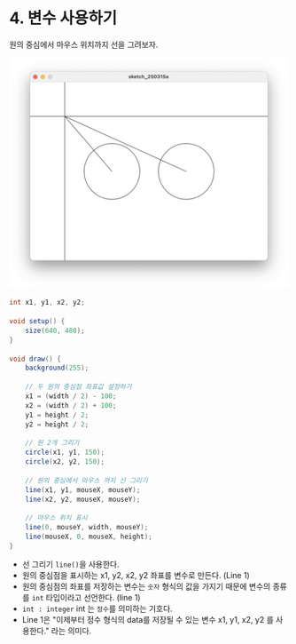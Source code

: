 # 4. 변수 사용하기

원의 중심에서 마우스 위치까지 선을 그려보자.

![실행한 모습](../img/processing-005.png)


```java title="proc-004.pde" linenums="1" hl_lines="10-22"
int x1, y1, x2, y2;

void setup() {
    size(640, 480);
}
​
void draw() {
    background(255);

    // 두 원의 중심점 좌표값 설정하기
    x1 = (width / 2) - 100;
    x2 = (width / 2) + 100;
    y1 = height / 2;
    y2 = height / 2;

    // 원 2개 그리기
    circle(x1, y1, 150);
    circle(x2, y2, 150);

    // 원의 중심에서 마우스 까지 선 그리기
    line(x1, y1, mouseX, mouseY);
    line(x2, y2, mouseX, mouseY);

    // 마우스 위치 표시
    line(0, mouseY, width, mouseY);
    line(mouseX, 0, mouseX, height);
}

```

- 선 그리기 `line()`을 사용한다.
- 원의 중심점을 표시하는 x1, y2, x2, y2 좌표를 변수로 만든다. (Line 1)
- 원의 중심점의 좌표를 저장하는 변수는 `숫자` 형식의 값을 가지기 때문에 변수의 종류를 `int` 타입이라고 선언한다. (line 1)
- `int : integer` int 는 `정수`를 의미하는 기호다.
- Line 1은 "이제부터 정수 형식의 data를 저장될 수 있는 변수 x1, y1, x2, y2 를 사용한다." 라는 의미다.